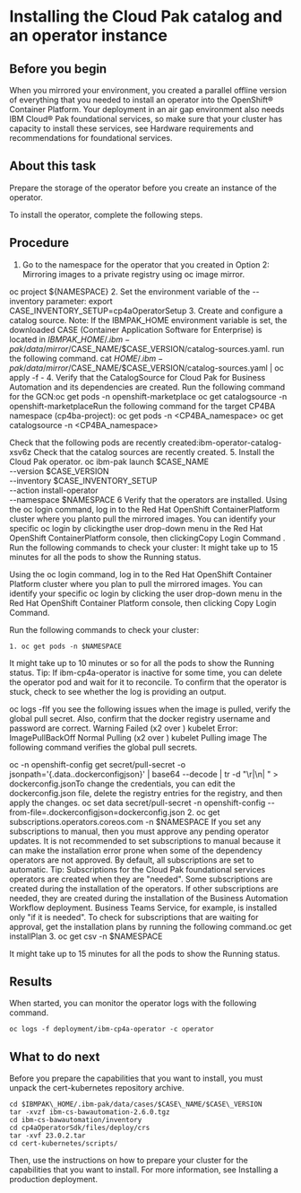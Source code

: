 # Installing the Cloud Pak catalog and an operator instance

## Before you begin

When you mirrored your environment, you created a parallel offline version of everything that you
needed to install an operator into the OpenShift® Container
Platform. Your deployment in an
air gap environment also needs IBM Cloud® Pak foundational
services, so make sure that your cluster has capacity to install these services, see Hardware requirements and recommendations for foundational
services.

## About this task

Prepare the storage of the operator before you create an instance of the operator.

To install the operator, complete the following steps.

## Procedure

1. Go to the namespace for the operator that you created in Option 2: Mirroring images to a private registry using oc image mirror. 

oc project ${NAMESPACE}
2. Set the environment variable of the --inventory parameter: 
export CASE\_INVENTORY\_SETUP=cp4aOperatorSetup
3. Create and configure a catalog source. 
Note: If the IBMPAK\_HOME environment variable is
set, the downloaded CASE (Container Application Software for Enterprise) is located in
$IBMPAK\_HOME/.ibm-pak/data/mirror/$CASE\_NAME/$CASE\_VERSION/catalog-sources.yaml.
 run the following command.
cat $HOME/.ibm-pak/data/mirror/$CASE\_NAME/$CASE\_VERSION/catalog-sources.yaml | oc apply -f -
4. Verify that the CatalogSource for Cloud Pak for Business Automation and its
dependencies are created.
Run the following command for the GCN:oc get pods -n openshift-marketplace
oc get catalogsource -n openshift-marketplaceRun the following command for the target
CP4BA namespace
(cp4ba-project):
oc get pods -n <CP4BA\_namespace>
oc get catalogsource -n <CP4BA\_namespace>

Check that the following pods are recently
created:ibm-operator-catalog-xsv6z
Check that the catalog sources are recently created.
5. Install the Cloud Pak operator. 
oc ibm-pak launch $CASE\_NAME \
--version $CASE\_VERSION \
--inventory $CASE\_INVENTORY\_SETUP \
--action install-operator \
--namespace $NAMESPACE
6 Verify that the operators are installed. Using the oc login command, log in to the Red Hat OpenShift ContainerPlatform cluster where you planto pull the mirrored images. You can identify your specific oc login by clickingthe user drop-down menu in the Red Hat OpenShift ContainerPlatform console, then clickingCopy Login Command . Run the following commands to check your cluster: It might take up to 15 minutes for all the pods to show the Running status.

Using the oc login command, log in to the Red Hat OpenShift Container
Platform cluster where you plan
to pull the mirrored images. You can identify your specific oc login by clicking
the user drop-down menu in the Red Hat OpenShift Container
Platform console, then clicking
Copy Login Command.

Run the following commands to check your cluster:

    1. oc get pods -n $NAMESPACE
It might take up to 10 minutes or so for all the pods to show the Running
status. 
Tip: If ibm-cp4a-operator is inactive for some time, you can delete
the operator pod and wait for it to reconcile. To confirm that the operator is stuck, check to
see whether the log is providing an output.

oc logs <operator pod> -fIf you see the following issues when
the image is pulled, verify the global pull secret. Also, confirm that the docker registry username
and password are
correct.
Warning Failed <invalid> (x2 over <invalid>) kubelet Error: ImagePullBackOff
Normal Pulling <invalid> (x2 over <invalid>) kubelet Pulling image
The
following command verifies the global pull secrets.

oc -n openshift-config get secret/pull-secret -o jsonpath='{.data.\.dockerconfigjson}' | base64 --decode | tr -d "\r|\n| " > dockerconfig.jsonTo
change the credentials, you can edit the dockerconfig.json file, delete the
registry entries for the registry, and then apply the
changes.
oc set data secret/pull-secret -n openshift-config --from-file=.dockerconfigjson=dockerconfig.json
    2. oc get subscriptions.operators.coreos.com -n $NAMESPACE
If you set any subscriptions to manual, then you must approve any pending
operator updates. It is not recommended to set subscriptions to manual because it
can make the installation error prone when some of the dependency operators are not approved. By
default, all subscriptions are set to automatic.
Tip: Subscriptions for the Cloud Pak foundational services operators are created when
they are "needed". Some subscriptions are created during the installation of the operators. If other
subscriptions are needed, they are created during the installation of the Business Automation Workflow deployment. Business
Teams Service, for example, is installed only "if it is needed". To check for subscriptions that are
waiting for approval, get the installation plans by running the following
command.oc get installPlan
    3. oc get csv -n $NAMESPACE

It might take up to 15 minutes for all the pods to show the Running status.

## Results

When started, you can monitor the operator logs with the following command.

```
oc logs -f deployment/ibm-cp4a-operator -c operator
```

## What to do next

Before you prepare the capabilities that you want to install, you must unpack the
cert-kubernetes repository archive.

```
cd $IBMPAK\_HOME/.ibm-pak/data/cases/$CASE\_NAME/$CASE\_VERSION
tar -xvzf ibm-cs-bawautomation-2.6.0.tgz
cd ibm-cs-bawautomation/inventory
cd cp4aOperatorSdk/files/deploy/crs
tar -xvf 23.0.2.tar
cd cert-kubernetes/scripts/
```

Then, use the instructions on how to prepare your cluster for the capabilities
that you want to install. For more information, see Installing a production deployment.